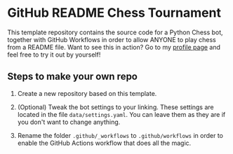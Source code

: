 # GitHub README Chess Tournament

This template repository contains the source code for a Python Chess bot, together with GitHub Workflows in order to allow ANYONE to play chess from a README file. Want to see this in action? Go to my [profile page](https://github.com/marcizhu) and feel free to try it out by yourself!


## Steps to make your own repo

1. Create a new repository based on this template.

2. (Optional) Tweak the bot settings to your linking. These settings are located in the file `data/settings.yaml`. You can leave them as they are if you don't want to change anything.

3. Rename the folder `.github/_workflows` to `.github/workflows` in order to enable the GitHub Actions workflow that does all the magic.



